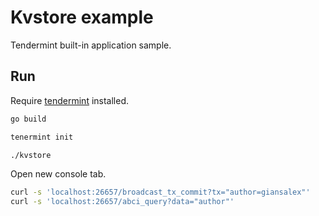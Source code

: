 # Kvstore example

Tendermint built-in application sample.


## Run
Require [tendermint](https://docs.tendermint.com/master/introduction/install.html) installed.

```bash
go build

tenermint init

./kvstore
```

Open new console tab.
```bash
curl -s 'localhost:26657/broadcast_tx_commit?tx="author=giansalex"'
curl -s 'localhost:26657/abci_query?data="author"'
```